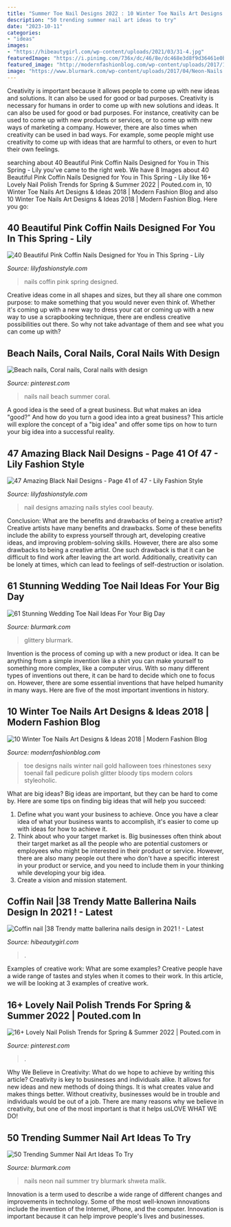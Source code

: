 ```yaml
---
title: "Summer Toe Nail Designs 2022 : 10 Winter Toe Nails Art Designs &amp; Ideas 2018"
description: "50 trending summer nail art ideas to try"
date: "2023-10-11"
categories:
- "ideas"
images:
- "https://hibeautygirl.com/wp-content/uploads/2021/03/31-4.jpg"
featuredImage: "https://i.pinimg.com/736x/dc/46/8e/dc468e3d8f9d36461e0b7ce908c70333.jpg"
featured_image: "http://modernfashionblog.com/wp-content/uploads/2017/12/10-Winter-Toe-Nails-Art-Designs-Ideas-2018-7.gif"
image: "https://www.blurmark.com/wp-content/uploads/2017/04/Neon-Nails.jpg"
---
```



Creativity is important because it allows people to come up with new ideas and solutions. It can also be used for good or bad purposes.
Creativity is necessary for humans in order to come up with new solutions and ideas. It can also be used for good or bad purposes. For instance, creativity can be used to come up with new products or services, or to come up with new ways of marketing a company. However, there are also times when creativity can be used in bad ways. For example, some people might use creativity to come up with ideas that are harmful to others, or even to hurt their own feelings.

	

		
searching about 40 Beautiful Pink Coffin Nails Designed for You in This Spring - Lily you've came to the right web. We have 8 Images about 40 Beautiful Pink Coffin Nails Designed for You in This Spring - Lily like 16+ Lovely Nail Polish Trends for Spring &amp; Summer 2022 | Pouted.com in, 10 Winter Toe Nails Art Designs &amp; Ideas 2018 | Modern Fashion Blog and also 10 Winter Toe Nails Art Designs &amp; Ideas 2018 | Modern Fashion Blog. Here you go:
		
    
## 40 Beautiful Pink Coffin Nails Designed For You In This Spring - Lily

<img loading=lazy src="https://lilyfashionstyle.com/wp-content/uploads/2020/02/2-16.jpg" onerror="this.onerror=null;this.src='https://tse3.mm.bing.net/th?id=OIP.eAb9zD71oiVFamsubcN8mwHaKi&amp;pid=15.1';" alt="40 Beautiful Pink Coffin Nails Designed for You in This Spring - Lily">

_Source: lilyfashionstyle.com_

>nails coffin pink spring designed. 

	

Creative ideas come in all shapes and sizes, but they all share one common purpose: to make something that you would never even think of. Whether it's coming up with a new way to dress your cat or coming up with a new way to use a scrapbooking technique, there are endless creative possibilities out there. So why not take advantage of them and see what you can come up with?

    
## Beach Nails, Coral Nails, Coral Nails With Design

<img loading=lazy src="https://i.pinimg.com/736x/a1/6d/4e/a16d4eedb11f359751710c909fb90e31--point-nails-summer-nail-art.jpg" onerror="this.onerror=null;this.src='https://tse3.mm.bing.net/th?id=OIP.TgJ-X-i6cqMX0LaEhs9pWQHaJ3&amp;pid=15.1';" alt="Beach nails, Coral nails, Coral nails with design">

_Source: pinterest.com_

>nails nail beach summer coral. 

	

A good idea is the seed of a great business. But what makes an idea "good?" And how do you turn a good idea into a great business? This article will explore the concept of a "big idea" and offer some tips on how to turn your big idea into a successful reality.

    
## 47 Amazing Black Nail Designs - Page 41 Of 47 - Lily Fashion Style

<img loading=lazy src="https://lilyfashionstyle.com/wp-content/uploads/2020/01/41-9.png" onerror="this.onerror=null;this.src='https://tse2.mm.bing.net/th?id=OIP.RmCsW2MuuJD-BC25ejdGkwHaKy&amp;pid=15.1';" alt="47 Amazing Black Nail Designs - Page 41 of 47 - Lily Fashion Style">

_Source: lilyfashionstyle.com_

>nail designs amazing nails styles cool beauty. 

	

Conclusion: What are the benefits and drawbacks of being a creative artist?
Creative artists have many benefits and drawbacks. Some of these benefits include the ability to express yourself through art, developing creative ideas, and improving problem-solving skills. However, there are also some drawbacks to being a creative artist. One such drawback is that it can be difficult to find work after leaving the art world. Additionally, creativity can be lonely at times, which can lead to feelings of self-destruction or isolation.

    
## 61 Stunning Wedding Toe Nail Ideas For Your Big Day

<img loading=lazy src="https://www.blurmark.com/wp-content/uploads/2017/05/Blue-Glittery-Nails-1024x1024.jpg" onerror="this.onerror=null;this.src='https://tse4.mm.bing.net/th?id=OIP.xhHlVFSbBFzlfDzLYLNbtgHaHa&amp;pid=15.1';" alt="61 Stunning Wedding Toe Nail Ideas For Your Big Day">

_Source: blurmark.com_

>glittery blurmark. 

	

Invention is the process of coming up with a new product or idea. It can be anything from a simple invention like a shirt you can make yourself to something more complex, like a computer virus. With so many different types of inventions out there, it can be hard to decide which one to focus on. However, there are some essential inventions that have helped humanity in many ways. Here are five of the most important inventions in history.

    
## 10 Winter Toe Nails Art Designs &amp; Ideas 2018 | Modern Fashion Blog

<img loading=lazy src="http://modernfashionblog.com/wp-content/uploads/2017/12/10-Winter-Toe-Nails-Art-Designs-Ideas-2018-7.gif" onerror="this.onerror=null;this.src='https://tse1.mm.bing.net/th?id=OIP.1mrxXQa10Q7dy3OSSh_k9wHaG9&amp;pid=15.1';" alt="10 Winter Toe Nails Art Designs &amp; Ideas 2018 | Modern Fashion Blog">

_Source: modernfashionblog.com_

>toe designs nails winter nail gold halloween toes rhinestones sexy toenail fall pedicure polish glitter bloody tips modern colors styleoholic. 

	

What are big ideas?
Big ideas are important, but they can be hard to come by. Here are some tips on finding big ideas that will help you succeed: 
1. Define what you want your business to achieve. Once you have a clear idea of what your business wants to accomplish, it's easier to come up with ideas for how to achieve it. 
2. Think about who your target market is. Big businesses often think about their target market as all the people who are potential customers or employees who might be interested in their product or service. However, there are also many people out there who don't have a specific interest in your product or service, and you need to include them in your thinking while developing your big idea. 
3. Create a vision and mission statement.

    
## Coffin Nail |38 Trendy Matte Ballerina Nails Design In 2021 ! - Latest

<img loading=lazy src="https://hibeautygirl.com/wp-content/uploads/2021/03/31-4.jpg" onerror="this.onerror=null;this.src='https://tse2.mm.bing.net/th?id=OIP.-a34Y_IjpKnawesMyNHq1AHaKT&amp;pid=15.1';" alt="Coffin nail |38 Trendy matte ballerina nails design in 2021 ! - Latest">

_Source: hibeautygirl.com_

>. 

	

Examples of creative work: What are some examples?
Creative people have a wide range of tastes and styles when it comes to their work. In this article, we will be looking at 3 examples of creative work.

    
## 16+ Lovely Nail Polish Trends For Spring &amp; Summer 2022 | Pouted.com In

<img loading=lazy src="https://i.pinimg.com/736x/dc/46/8e/dc468e3d8f9d36461e0b7ce908c70333.jpg" onerror="this.onerror=null;this.src='https://tse3.mm.bing.net/th?id=OIP.LWFrEvTH_JjgbJSfHW6COgHaJ4&amp;pid=15.1';" alt="16+ Lovely Nail Polish Trends for Spring &amp; Summer 2022 | Pouted.com in">

_Source: pinterest.com_

>. 

	

Why We Believe in Creativity: What do we hope to achieve by writing this article?
Creativity is key to businesses and individuals alike. It allows for new ideas and new methods of doing things. It is what creates value and makes things better. Without creativity, businesses would be in trouble and individuals would be out of a job. There are many reasons why we believe in creativity, but one of the most important is that it helps usLOVE WHAT WE DO!

    
## 50 Trending Summer Nail Art Ideas To Try

<img loading=lazy src="https://www.blurmark.com/wp-content/uploads/2017/04/Neon-Nails.jpg" onerror="this.onerror=null;this.src='https://tse4.mm.bing.net/th?id=OIP.ApWCxpVMUgSylkcV3nmnDAHaFu&amp;pid=15.1';" alt="50 Trending Summer Nail Art Ideas To Try">

_Source: blurmark.com_

>nails neon nail summer try blurmark shweta malik. 

	

Innovation is a term used to describe a wide range of different changes and improvements in technology. Some of the most well-known innovations include the invention of the Internet, iPhone, and the computer. Innovation is important because it can help improve people's lives and businesses.

